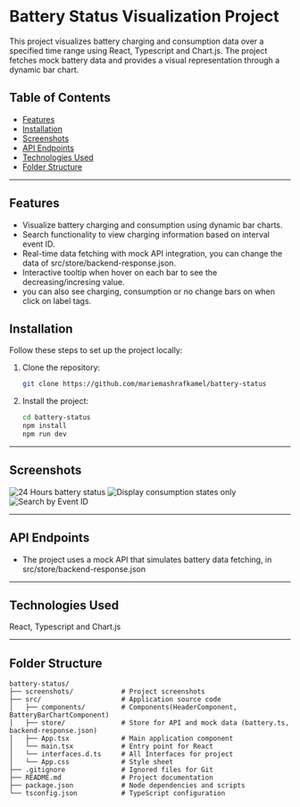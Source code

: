 # Battery Status Visualization Project

This project visualizes battery charging and consumption data over a specified time range using React, Typescript and Chart.js. The project fetches mock battery data and provides a visual representation through a dynamic bar chart.

## Table of Contents

- [Features](#features)
- [Installation](#installation)
- [Screenshots](#screenshots)
- [API Endpoints](#api-endpoints)
- [Technologies Used](#technologies-used)
- [Folder Structure](#folder-structure)

---

## Features

- Visualize battery charging and consumption using dynamic bar charts.
- Search functionality to view charging information based on interval event ID.
- Real-time data fetching with mock API integration, you can change the data of src/store/backend-response.json.
- Interactive tooltip when hover on each bar to see the decreasing/incresing value.
- you can also see charging, consumption or no change bars on when click on label tags.

## Installation

Follow these steps to set up the project locally:

1. Clone the repository:

   ```bash
   git clone https://github.com/mariemashrafkamel/battery-status

2. Install the project:

   ```bash
   cd battery-status
   npm install
   npm run dev

---
## Screenshots

   ![24 Hours battery status](./screenshots/battery1.png)
   ![Display consumption states only](./screenshots/battery2.png)
   ![Search by Event ID](./screenshots/battery3.png)

---

## API Endpoints
  - The project uses a mock API that simulates battery data fetching, in src/store/backend-response.json
  
---

## Technologies Used
   React, Typescript and Chart.js

---

## Folder Structure

    battery-status/
    ├── screenshots/            # Project screenshots
    ├── src/                    # Application source code
    │   ├── components/         # Components(HeaderComponent, BatteryBarChartComponent)
    │   ├── store/              # Store for API and mock data (battery.ts, backend-response.json)
    │   ├── App.tsx             # Main application component
    │   └── main.tsx            # Entry point for React
    │   └── interfaces.d.ts     # All Interfaces for project
    │   └── App.css             # Style sheet
    ├── .gitignore              # Ignored files for Git
    ├── README.md               # Project documentation
    ├── package.json            # Node dependencies and scripts
    └── tsconfig.json           # TypeScript configuration